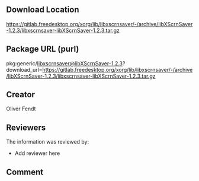 ## Download Location

https://gitlab.freedesktop.org/xorg/lib/libxscrnsaver/-/archive/libXScrnSaver-1.2.3/libxscrnsaver-libXScrnSaver-1.2.3.tar.gz

## Package URL (purl)

pkg:generic/libxscrnsaver@libXScrnSaver-1.2.3?download_url=https://gitlab.freedesktop.org/xorg/lib/libxscrnsaver/-/archive/libXScrnSaver-1.2.3/libxscrnsaver-libXScrnSaver-1.2.3.tar.gz

## Creator

Oliver Fendt

## Reviewers

The information was reviewed by:

* Add reviewer here

## Comment

